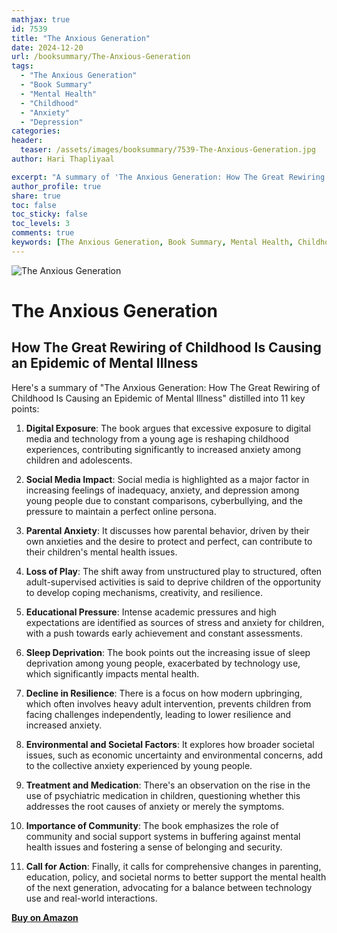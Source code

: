 ```yaml
---
mathjax: true
id: 7539
title: "The Anxious Generation"
date: 2024-12-20
url: /booksummary/The-Anxious-Generation
tags:
  - "The Anxious Generation"
  - "Book Summary"
  - "Mental Health"
  - "Childhood"
  - "Anxiety"
  - "Depression"
categories:
header:
  teaser: /assets/images/booksummary/7539-The-Anxious-Generation.jpg
author: Hari Thapliyaal

excerpt: "A summary of 'The Anxious Generation: How The Great Rewiring of Childhood Is Causing an Epidemic of Mental Illness' in 11 key points. "
author_profile: true
share: true
toc: false
toc_sticky: false
toc_levels: 3
comments: true
keywords: [The Anxious Generation, Book Summary, Mental Health, Childhood, Anxiety, Depression]
---
```


![The Anxious Generation](/assets/images/booksummary/7539-The-Anxious-Generation.jpg)

# The Anxious Generation

## How The Great Rewiring of Childhood Is Causing an Epidemic of Mental Illness

Here's a summary of "The Anxious Generation: How The Great Rewiring of Childhood Is Causing an Epidemic of Mental Illness" distilled into 11 key points:

1. **Digital Exposure**: The book argues that excessive exposure to digital media and technology from a young age is reshaping childhood experiences, contributing significantly to increased anxiety among children and adolescents.

2. **Social Media Impact**: Social media is highlighted as a major factor in increasing feelings of inadequacy, anxiety, and depression among young people due to constant comparisons, cyberbullying, and the pressure to maintain a perfect online persona.

3. **Parental Anxiety**: It discusses how parental behavior, driven by their own anxieties and the desire to protect and perfect, can contribute to their children's mental health issues.

4. **Loss of Play**: The shift away from unstructured play to structured, often adult-supervised activities is said to deprive children of the opportunity to develop coping mechanisms, creativity, and resilience.

5. **Educational Pressure**: Intense academic pressures and high expectations are identified as sources of stress and anxiety for children, with a push towards early achievement and constant assessments.

6. **Sleep Deprivation**: The book points out the increasing issue of sleep deprivation among young people, exacerbated by technology use, which significantly impacts mental health.

7. **Decline in Resilience**: There is a focus on how modern upbringing, which often involves heavy adult intervention, prevents children from facing challenges independently, leading to lower resilience and increased anxiety.

8. **Environmental and Societal Factors**: It explores how broader societal issues, such as economic uncertainty and environmental concerns, add to the collective anxiety experienced by young people.

9. **Treatment and Medication**: There's an observation on the rise in the use of psychiatric medication in children, questioning whether this addresses the root causes of anxiety or merely the symptoms.

10. **Importance of Community**: The book emphasizes the role of community and social support systems in buffering against mental health issues and fostering a sense of belonging and security.

11. **Call for Action**: Finally, it calls for comprehensive changes in parenting, education, policy, and societal norms to better support the mental health of the next generation, advocating for a balance between technology use and real-world interactions.


[**Buy on Amazon**](https://www.amazon.in/Anxious-Generation-Rewiring-Childhood-Epidemic/dp/0241694906)